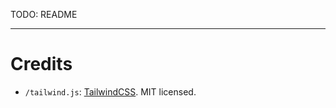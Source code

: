 TODO: README

---

# Credits

- `/tailwind.js`: [TailwindCSS](https://github.com/tailwindlabs/tailwindcss/). MIT licensed.